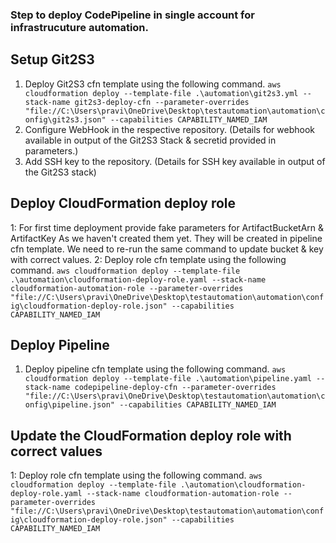 ### Step to deploy CodePipeline in single account for infrastrucuture automation.

## Setup Git2S3 

1. Deploy Git2S3 cfn template using the following command.
``aws cloudformation deploy --template-file .\automation\git2s3.yml --stack-name git2s3-deploy-cfn --parameter-overrides "file://C:\Users\pravi\OneDrive\Desktop\testautomation\automation\config\git2s3.json" --capabilities CAPABILITY_NAMED_IAM``
2. Configure WebHook in the respective repository. (Details for webhook available in output of the Git2S3 Stack & secretid provided in parameters.)
3. Add SSH key to the repository. (Details for SSH key available in output of the Git2S3 stack)

## Deploy CloudFormation deploy role
1: For first time deployment provide fake parameters for ArtifactBucketArn & ArtifactKey As we haven't created them yet. They will be created in pipeline cfn template. We need to re-run the same command to update bucket & key with correct values.
2: Deploy role cfn template using the following command.
``aws cloudformation deploy --template-file .\automation\cloudformation-deploy-role.yaml --stack-name cloudformation-automation-role --parameter-overrides "file://C:\Users\pravi\OneDrive\Desktop\testautomation\automation\config\cloudformation-deploy-role.json" --capabilities CAPABILITY_NAMED_IAM``
## Deploy Pipeline

1. Deploy pipeline cfn template using the following command.
``aws cloudformation deploy --template-file .\automation\pipeline.yaml --stack-name codepipeline-deploy-cfn --parameter-overrides "file://C:\Users\pravi\OneDrive\Desktop\testautomation\automation\config\pipeline.json" --capabilities CAPABILITY_NAMED_IAM``

## Update the CloudFormation deploy role with correct values
1: Deploy role cfn template using the following command.
``aws cloudformation deploy --template-file .\automation\cloudformation-deploy-role.yaml --stack-name cloudformation-automation-role --parameter-overrides "file://C:\Users\pravi\OneDrive\Desktop\testautomation\automation\config\cloudformation-deploy-role.json" --capabilities CAPABILITY_NAMED_IAM``
